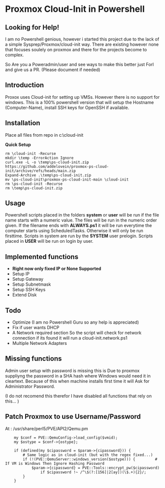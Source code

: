 # Proxmox Cloud-Init in Powershell

## Looking for Help!
I am no Powershell genious, however i started this project due to the lack of a simple Sysprep/Proxmox/cloud-init way. There are existing however none that focuses soulely on proxmox and there for the projects become to complex.

So Are you a Poweradmin/user and see ways to make this better just Forl and give us a PR. (Please document if needed)

## Introduction
Proxox uses Cloud-init for setting up VMSs. However there is no support for windows.
This is a 100% powershell version that will setup the Hostname (Computer-Name), install SSH keys for OpenSSH if available.

## Installation
Place all files from repo in c:\cloud-init

**Quick Setup**
```
rm \cloud-init -Recurse
mkdir \temp -ErrorAction Ignore
curl.exe -L -o \temp\ps-cloud-init.zip https://github.com/addelovein/proxmox-ps-cloud-init/archive/refs/heads/main.zip
Expand-Archive .\temp\ps-cloud-init.zip
mv \ps-cloud-init\proxmox-ps-cloud-init-main \cloud-init
rm \ps-cloud-init -Recurse
rm \temp\ps-cloud-init.zip
```

## Usage
Powershell scripts placed in the folders **system** or **user** will be run if the file name starts with a numeric value.
The files will be run in the numeric order given.
If the filename ends with **ALWAYS.ps1** it will be run everytime the computer starts using ScheduledTasks. Otherwise it will only be run firsttime.
Scripts in system are run by the **SYSTEM** user prelogin.
Scripts placed in **USER** will be run on login by user.

## Implemented functions
* **Right now only fixed IP or None Supported**
* Setup IP
* Setup Gateway
* Setup Subnetmask
* Setup SSH Keys
* Extend Disk

## Todo
* Optimize (I am no Powershell Guru so any help is appreciated)
* Fix if user wants DHCP
* A Network required section So the script will check for network connection if its found it will run a cloud-init.network.ps1
* Multiple Network Adapters

## Missing functions
Admin user setup with password is missing this is Due to proxmox suppliyng the password in a SHA hash where Windows would need it in cleartext.
Because of this when machine installs first time it will Ask for Administrator Password. 


(I do not recomend this therefor I have disabled all functions that rely on this... )
## Patch Proxmox to use Username/Password
At : /usr/share/perl5/PVE/API2/Qemu.pm

```
    my $conf = PVE::QemuConfig->load_config($vmid);
    my $ostype = $conf->{ostype};

    if (defined(my $cipassword = $param->{cipassword})) {
        # Same logic as in cloud-init (but with the regex fixed...)
        if (!(PVE::QemuServer::windows_version($ostype))) {         #  If VM is Windows Then Ignore Hashing Password
            $param->{cipassword} = PVE::Tools::encrypt_pw($cipassword)
                if $cipassword !~ /^\$(?:[156]|2[ay])(\$.+){2}/;
        }    
    } 
```

